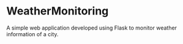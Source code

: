 # WeatherMonitoring

A simple web application developed using Flask to monitor weather information of a city.
